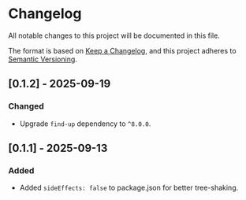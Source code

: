 # Changelog

All notable changes to this project will be documented in this file.

The format is based on [Keep a Changelog](https://keepachangelog.com/en/1.0.0/), and this project adheres to [Semantic Versioning](https://semver.org/spec/v2.0.0.html).

## [0.1.2] - 2025-09-19

### Changed

- Upgrade `find-up` dependency to `^8.0.0`.

## [0.1.1] - 2025-09-13

### Added

- Added `sideEffects: false` to package.json for better tree-shaking.
